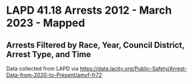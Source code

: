 # LAPD 41.18 Arrests 2012 - March 2023 - Mapped

## Arrests Filtered by Race, Year, Council District, Arrest Type, and Time

Data collected from LAPD via https://data.lacity.org/Public-Safety/Arrest-Data-from-2020-to-Present/amvf-fr72
